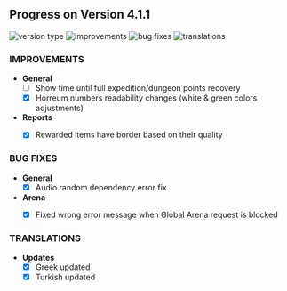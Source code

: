 ## Progress on Version 4.1.1

![version type](https://img.shields.io/badge/version-beta-yellow.svg?style=flat-square)
![improvements](https://img.shields.io/badge/improvements-0-green.svg?style=flat-square) ![bug fixes](https://img.shields.io/badge/bug%20fixes-0-red.svg?style=flat-square) ![translations](https://img.shields.io/badge/translations-0-blue.svg?style=flat-square)

### IMPROVEMENTS
- **General**
	- [ ] Show time until full expedition/dungeon points recovery
	- [x] Horreum numbers readability changes (white & green colors adjustments)

- **Reports**
	- [x] Rewarded items have border based on their quality


### BUG FIXES
- **General**
	- [x] Audio random dependency error fix
- **Arena**
	- [x] Fixed wrong error message when Global Arena request is blocked


### TRANSLATIONS
-  **Updates**
	- [x] Greek updated
	- [x] Turkish updated
